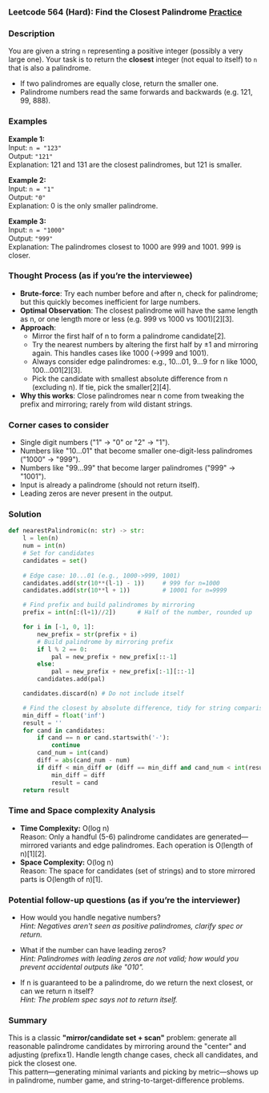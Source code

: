 ### Leetcode 564 (Hard): Find the Closest Palindrome [Practice](https://leetcode.com/problems/find-the-closest-palindrome)

### Description  
You are given a string `n` representing a positive integer (possibly a very large one). Your task is to return the **closest** integer (not equal to itself) to `n` that is also a palindrome.  
- If two palindromes are equally close, return the smaller one.
- Palindrome numbers read the same forwards and backwards (e.g. 121, 99, 888).

### Examples  

**Example 1:**  
Input: `n = "123"`  
Output: `"121"`  
Explanation: 121 and 131 are the closest palindromes, but 121 is smaller.

**Example 2:**  
Input: `n = "1"`  
Output: `"0"`  
Explanation: 0 is the only smaller palindrome.

**Example 3:**  
Input: `n = "1000"`  
Output: `"999"`  
Explanation: The palindromes closest to 1000 are 999 and 1001. 999 is closer.

### Thought Process (as if you’re the interviewee)  
- **Brute-force**: Try each number before and after n, check for palindrome; but this quickly becomes inefficient for large numbers.
- **Optimal Observation**: The closest palindrome will have the same length as n, or one length more or less (e.g. 999 vs 1000 vs 1001)[2][3].
- **Approach**: 
  - Mirror the first half of n to form a palindrome candidate[2].
  - Try the nearest numbers by altering the first half by ±1 and mirroring again. This handles cases like 1000 (→999 and 1001).
  - Always consider edge palindromes: e.g., 10...01, 9...9 for n like 1000, 100...001[2][3].
  - Pick the candidate with smallest absolute difference from n (excluding n). If tie, pick the smaller[2][4].
- **Why this works**: Close palindromes near n come from tweaking the prefix and mirroring; rarely from wild distant strings.

### Corner cases to consider  
- Single digit numbers ("1" → "0" or "2" → "1").
- Numbers like "10...01" that become smaller one-digit-less palindromes ("1000" → "999").
- Numbers like "99...99" that become larger palindromes ("999" → "1001").
- Input is already a palindrome (should not return itself).
- Leading zeros are never present in the output.

### Solution

```python
def nearestPalindromic(n: str) -> str:
    l = len(n)
    num = int(n)
    # Set for candidates
    candidates = set()
    
    # Edge case: 10...01 (e.g., 1000->999, 1001)
    candidates.add(str(10**(l-1) - 1))     # 999 for n=1000
    candidates.add(str(10**l + 1))         # 10001 for n=9999

    # Find prefix and build palindromes by mirroring
    prefix = int(n[:(l+1)//2])      # Half of the number, rounded up

    for i in [-1, 0, 1]:
        new_prefix = str(prefix + i)
        # Build palindrome by mirroring prefix
        if l % 2 == 0:
            pal = new_prefix + new_prefix[::-1]
        else:
            pal = new_prefix + new_prefix[:-1][::-1]
        candidates.add(pal)

    candidates.discard(n) # Do not include itself

    # Find the closest by absolute difference, tidy for string comparison
    min_diff = float('inf')
    result = ''
    for cand in candidates:
        if cand == n or cand.startswith('-'):
            continue
        cand_num = int(cand)
        diff = abs(cand_num - num)
        if diff < min_diff or (diff == min_diff and cand_num < int(result or '1'*20)):
            min_diff = diff
            result = cand
    return result
```

### Time and Space complexity Analysis  

- **Time Complexity:** O(log n)  
  Reason: Only a handful (5-6) palindrome candidates are generated—mirrored variants and edge palindromes. Each operation is O(length of n)[1][2].
- **Space Complexity:** O(log n)  
  Reason: The space for candidates (set of strings) and to store mirrored parts is O(length of n)[1].

### Potential follow-up questions (as if you’re the interviewer)  

- How would you handle negative numbers?  
  *Hint: Negatives aren't seen as positive palindromes, clarify spec or return.*

- What if the number can have leading zeros?  
  *Hint: Palindromes with leading zeros are not valid; how would you prevent accidental outputs like "010".*

- If n is guaranteed to be a palindrome, do we return the next closest, or can we return n itself?  
  *Hint: The problem spec says not to return itself.*

### Summary
This is a classic **"mirror/candidate set + scan"** problem: generate all reasonable palindrome candidates by mirroring around the "center" and adjusting (prefix±1). Handle length change cases, check all candidates, and pick the closest one.  
This pattern—generating minimal variants and picking by metric—shows up in palindrome, number game, and string-to-target-difference problems.